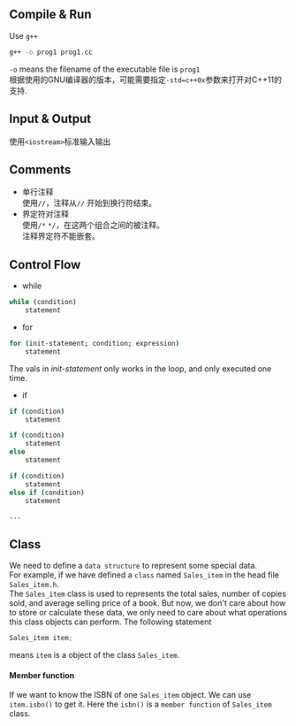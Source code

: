 Compile & Run
---
Use `g++`  
```sh
g++ -o prog1 prog1.cc 
```
`-o` means the filename of the executable file is `prog1`  
根据使用的GNU编译器的版本，可能需要指定`-std=c++0x`参数来打开对C++11的支持.

Input & Output
---
使用`<iostream>`标准输入输出

Comments
---
- 单行注释  
   使用`//`，注释从`//` 开始到换行符结束。
- 界定符对注释  
    使用`/*` `*/`，在这两个组合之间的被注释。  
    注释界定符不能嵌套。

Control Flow
---
- while
```sh 
while (condition)
    statement
```
- for
```sh 
for (init-statement; condition; expression)
    statement
``` 
The vals in _init-statement_ only works in the loop, and only executed one time.
- if
```sh 
if (condition)
    statement

if (condition)
    statement
else
    statement

if (condition)
    statement
else if (condition)
    statement

...
```

Class
---
We need to define a `data structure` to represent some special data.  
For example, if we have defined a `class` named `Sales_item` in the head file `Sales_item.h`.  
The `Sales_item` class is used to represents the total sales, number of copies sold, and average selling price of a book. But now, we don't care about how to store or calculate these data, we only need to care about what operations this class objects can perform. The following statement
```cpp 
Sales_item item;
```
means `item` is a object of the class `Sales_item`.  

#### Member function
If we want to know the ISBN of one `Sales_item` object. We can use `item.isbn()` to get it.
Here the `isbn()` is a `member function` of `Sales_item` class.
